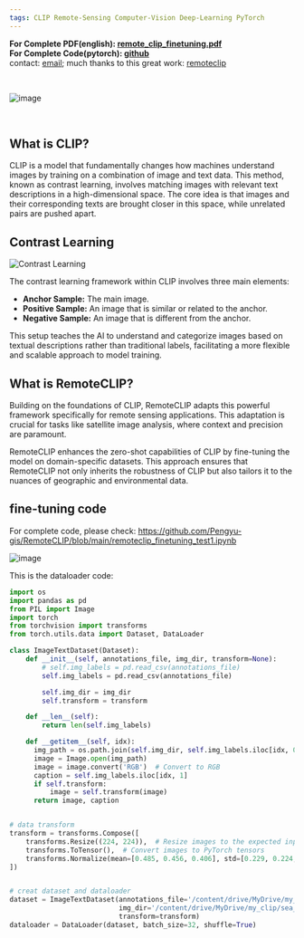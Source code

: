 ```yaml
---
tags: CLIP Remote-Sensing Computer-Vision Deep-Learning PyTorch
---
```


**For Complete PDF(english): [remote_clip_finetuning.pdf](https://github.com/Pengyu-gis/Pengyu-gis.github.io/blob/master/_posts/remote_clip_finetuning.pdf)** <br>
**For Complete Code(pytorch): [github](https://github.com/Pengyu-gis/RemoteCLIP)**<br> contact: [email](pengyuchen2002@gmail.com); much thanks to this great work: [remoteclip](https://github.com/ChenDelong1999/RemoteCLIP)

<br>

![image](https://github.com/Pengyu-gis/Pengyu-gis.github.io/assets/95490459/1bd924a7-0c4f-4804-ae15-4373b85f9a76)

<br>


## What is CLIP?

CLIP is a model that fundamentally changes how machines understand images by training on a combination of image and text data. This method, known as contrast learning, involves matching images with relevant text descriptions in a high-dimensional space. The core idea is that images and their corresponding texts are brought closer in this space, while unrelated pairs are pushed apart.

## Contrast Learning 

![Contrast Learning](https://github.com/Pengyu-gis/Pengyu-gis.github.io/assets/95490459/14f5d9e1-f865-4b77-ac1c-732927ceae68)

The contrast learning framework within CLIP involves three main elements:

-   **Anchor Sample:** The main image.
-   **Positive Sample:** An image that is similar or related to the anchor.
-   **Negative Sample:** An image that is different from the anchor.

This setup teaches the AI to understand and categorize images based on textual descriptions rather than traditional labels, facilitating a more flexible and scalable approach to model training.

## What is RemoteCLIP?
Building on the foundations of CLIP, RemoteCLIP adapts this powerful framework specifically for remote sensing applications. This adaptation is crucial for tasks like satellite image analysis, where context and precision are paramount.

RemoteCLIP enhances the zero-shot capabilities of CLIP by fine-tuning the model on domain-specific datasets. This approach ensures that RemoteCLIP not only inherits the robustness of CLIP but also tailors it to the nuances of geographic and environmental data.


## fine-tuning code
For complete code, please check: https://github.com/Pengyu-gis/RemoteCLIP/blob/main/remoteclip_finetuning_test1.ipynb

![image](https://github.com/Pengyu-gis/Pengyu-gis.github.io/assets/95490459/974d5b9f-7abc-4017-89c4-ad8ed682b53e)


This is the dataloader code:
```py
import os
import pandas as pd
from PIL import Image
import torch
from torchvision import transforms
from torch.utils.data import Dataset, DataLoader

class ImageTextDataset(Dataset):
    def __init__(self, annotations_file, img_dir, transform=None):
        # self.img_labels = pd.read_csv(annotations_file)
        self.img_labels = pd.read_csv(annotations_file)

        self.img_dir = img_dir
        self.transform = transform

    def __len__(self):
        return len(self.img_labels)

    def __getitem__(self, idx):
      img_path = os.path.join(self.img_dir, self.img_labels.iloc[idx, 0])
      image = Image.open(img_path)
      image = image.convert('RGB')  # Convert to RGB
      caption = self.img_labels.iloc[idx, 1]
      if self.transform:
          image = self.transform(image)
      return image, caption


# data transform
transform = transforms.Compose([
    transforms.Resize((224, 224)),  # Resize images to the expected input size of the model
    transforms.ToTensor(),  # Convert images to PyTorch tensors
    transforms.Normalize(mean=[0.485, 0.456, 0.406], std=[0.229, 0.224, 0.225]),  # Normalize images
])


# creat dataset and dataloader
dataset = ImageTextDataset(annotations_file='/content/drive/MyDrive/my_clip/sea_clip_dataset/caption.csv',
                           img_dir='/content/drive/MyDrive/my_clip/sea_clip_dataset/images',
                           transform=transform)
dataloader = DataLoader(dataset, batch_size=32, shuffle=True)
```

